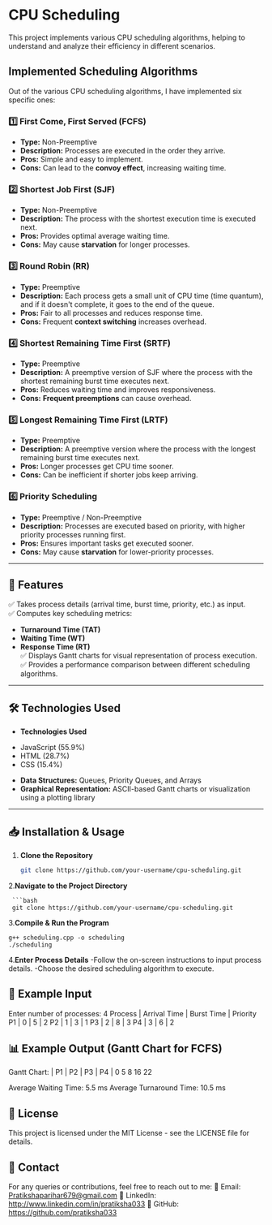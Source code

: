 
# CPU Scheduling

This project implements various CPU scheduling algorithms, helping to understand and analyze their efficiency in different scenarios.

## Implemented Scheduling Algorithms

Out of the various CPU scheduling algorithms, I have implemented six specific ones:

### 1️⃣ First Come, First Served (FCFS)
- **Type:** Non-Preemptive  
- **Description:** Processes are executed in the order they arrive.  
- **Pros:** Simple and easy to implement.  
- **Cons:** Can lead to the **convoy effect**, increasing waiting time.

### 2️⃣ Shortest Job First (SJF)
- **Type:** Non-Preemptive  
- **Description:** The process with the shortest execution time is executed next.  
- **Pros:** Provides optimal average waiting time.  
- **Cons:** May cause **starvation** for longer processes.

### 3️⃣ Round Robin (RR)
- **Type:** Preemptive  
- **Description:** Each process gets a small unit of CPU time (time quantum), and if it doesn't complete, it goes to the end of the queue.  
- **Pros:** Fair to all processes and reduces response time.  
- **Cons:** Frequent **context switching** increases overhead.

### 4️⃣ Shortest Remaining Time First (SRTF)
- **Type:** Preemptive  
- **Description:** A preemptive version of SJF where the process with the shortest remaining burst time executes next.  
- **Pros:** Reduces waiting time and improves responsiveness.  
- **Cons:** **Frequent preemptions** can cause overhead.

### 5️⃣ Longest Remaining Time First (LRTF)
- **Type:** Preemptive  
- **Description:** A preemptive version where the process with the longest remaining burst time executes next.  
- **Pros:** Longer processes get CPU time sooner.  
- **Cons:** Can be inefficient if shorter jobs keep arriving.

### 6️⃣ Priority Scheduling
- **Type:** Preemptive / Non-Preemptive  
- **Description:** Processes are executed based on priority, with higher priority processes running first.  
- **Pros:** Ensures important tasks get executed sooner.  
- **Cons:** May cause **starvation** for lower-priority processes.

---

## 🔹 Features

✅ Takes process details (arrival time, burst time, priority, etc.) as input.  
✅ Computes key scheduling metrics:  
   - **Turnaround Time (TAT)**  
   - **Waiting Time (WT)**  
   - **Response Time (RT)**  
✅ Displays Gantt charts for visual representation of process execution.  
✅ Provides a performance comparison between different scheduling algorithms.  

---

## 🛠️ Technologies Used

- **Technologies Used**
+ JavaScript (55.9%)
+ HTML (28.7%)
+ CSS (15.4%)
- **Data Structures:** Queues, Priority Queues, and Arrays  
- **Graphical Representation:** ASCII-based Gantt charts or visualization using a plotting library  

---

## 📥 Installation & Usage

1. **Clone the Repository**  
   ```bash
   git clone https://github.com/your-username/cpu-scheduling.git
2.**Navigate to the Project Directory**

     ```bash
     git clone https://github.com/your-username/cpu-scheduling.git
   

3.**Compile & Run the Program**
    
    g++ scheduling.cpp -o scheduling
    ./scheduling
4.**Enter Process Details**
-Follow the on-screen instructions to input process details.
-Choose the desired scheduling algorithm to execute.

## 📌 Example Input
Enter number of processes: 4
Process | Arrival Time | Burst Time | Priority
P1      | 0           | 5          | 2
P2      | 1           | 3          | 1
P3      | 2           | 8          | 3
P4      | 3           | 6          | 2

## 📊 Example Output (Gantt Chart for FCFS)
Gantt Chart:
| P1 | P2 | P3 | P4 |
0    5    8    16   22  

Average Waiting Time: 5.5 ms
Average Turnaround Time: 10.5 ms

## 📜 License
This project is licensed under the MIT License - see the LICENSE file for details.

## 📩 Contact
For any queries or contributions, feel free to reach out to me:
📧 Email: Pratikshaparihar679@gmail.com
🔗 LinkedIn: http://www.linkedin.com/in/pratiksha033
🐙 GitHub: https://github.com/pratiksha033


